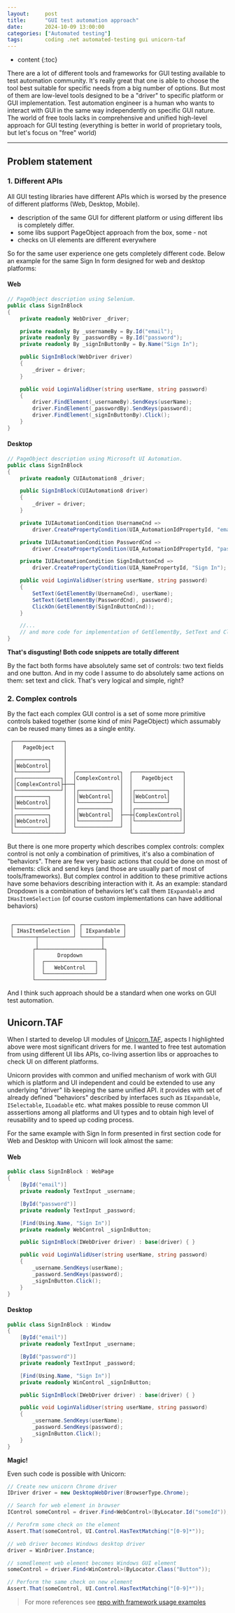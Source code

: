 ```yaml
---
layout:     post
title:      "GUI test automation approach"
date:       2024-10-09 13:00:00
categories: ["Automated testing"]
tags:       coding .net automated-testing gui unicorn-taf
---
```


* content
{:toc}

There are a lot of different tools and frameworks for GUI testing available to test automation community. It's really great that one is able to choose the tool best suitable for specific needs from a big number of options. But most of them are low-level tools designed to be a "driver" to specific platform or GUI implementation. Test automation engineer is a human who wants to interact with GUI in the same way independently on specific GUI nature. The world of free tools lacks in comprehensive and unified high-level approach for GUI testing (everything is better in world of proprietary tools, but let's focus on "free" world)

* * *


## Problem statement

### 1. Different APIs 
All GUI testing libraries have different APIs which is worsed by the presence of different platforms (Web, Desktop, Mobile). 
 - description of the same GUI for different platform or using different libs is completely differ.
 - some libs support PageObject approach from the box, some - not
 - checks on UI elements are different everywhere

So for the same user experience one gets completely different code. Below an example for the same Sign In form designed for web and desktop platforms:

#### Web
```csharp
// PageObject description using Selenium.
public class SignInBlock
{
    private readonly WebDriver _driver;

    private readonly By _usernameBy = By.Id("email");
    private readonly By _passwordBy = By.Id("password");
    private readonly By _signInButtonBy = By.Name("Sign In");

    public SignInBlock(WebDriver driver)
    {
        _driver = driver;
    }

    public void LoginValidUser(string userName, string password)
    {
        driver.FindElement(_usernameBy).SendKeys(userName);
        driver.FindElement(_passwordBy).SendKeys(password);
        driver.FindElement(_signInButtonBy).Click();
    }
}
```

#### Desktop
```csharp
// PageObject description using Microsoft UI Automation.
public class SignInBlock
{
    private readonly CUIAutomation8 _driver;

    public SignInBlock(CUIAutomation8 driver)
    {
        _driver = driver;
    }

    private IUIAutomationCondition UsernameCnd =>
        driver.CreatePropertyCondition(UIA_AutomationIdPropertyId, "email");

    private IUIAutomationCondition PasswordCnd =>
        driver.CreatePropertyCondition(UIA_AutomationIdPropertyId, "password");

    private IUIAutomationCondition SignInButtonCnd =>
        driver.CreatePropertyCondition(UIA_NamePropertyId, "Sign In");

    public void LoginValidUser(string userName, string password)
    {
        SetText(GetElementBy(UsernameCnd), userName);
        SetText(GetElementBy(PasswordCnd), password);
        ClickOn(GetElementBy(SignInButtonCnd));
    }

    //... 
    // and more code for implementation of GetElementBy, SetText and ClickOn
}
```

**That's disgusting! Both code snippets are totally different**

By the fact both forms have absolutely same set of controls: two text fields and one button. And in my code I assume to do absolutely same actions on them: set text and click. That's very logical and simple, right?

### 2. Complex controls

By the fact each complex GUI control is a set of some more primitive controls baked together (some kind of mini PageObject) which assumably can be reused many times as a single entity.

```
 ┌────────────────┐
 │   PageObject   │
 │                │
 │┌──────────┐    │
 ││WebControl│    │
 │└──────────┘    │  ┌──────────────┐  ┌────────────────┐ 
 │┌──────────────┐│  │ComplexControl│  │   PageObject   │ 
 ││ComplexControl├┼──┤              │  │                │ 
 │└──────────────┘│  │┌──────────┐  │  │┌──────────┐    │ 
 │┌──────────┐    │  ││WebControl│  │  ││WebControl│    │ 
 ││WebControl│    │  │└──────────┘  │  │└──────────┘    │ 
 │└──────────┘    │  │┌──────────┐  │  │┌──────────────┐│ 
 │┌──────────┐    │  ││WebControl│  ├──┼┤ComplexControl││ 
 ││WebControl│    │  │└──────────┘  │  │└──────────────┘│ 
 │└──────────┘    │  └──────────────┘  │                │ 
 └────────────────┘                    └────────────────┘ 
```

But there is one more property which describes complex controls: complex control is not only a combination of primitives, it's also a combination of "behaviors". There are few very basic actions that could be done on most of elements: click and send keys (and those are usually part of most of tools/frameworks). But complex control in addition to these primitive actions have some behaviors describing interaction with it. As an example: standard Dropdown is a combination of behaviors let's call them `IExpandable` and `IHasItemSelection` (of course custom implementations can have additional behaviors)

```

 ┌───────────────────┐ ┌─────────────┐
 │ IHasItemSelection │ │ IExpandable │
 └───────┬───────────┘ └──────┬──────┘
         │                    │        
        ┌┴────────────────────┴┐       
        │       Dropdown       │       
        │  ┌────────────────┐  │       
        │  │   WebControl   │  │       
        │  └────────────────┘  │       
        └──────────────────────┘              
```

And I think such approach should be a standard when one works on GUI test automation.

## Unicorn.TAF
When I started to develop UI modules of [Unicorn.TAF](https://unicorn-taf.github.io), aspects I highlighted above were most significant drivers for me. I wanted to free test automation from using different UI libs APIs, co-living assertion libs or approaches to check UI on different platforms.

Unicorn provides with common and unified mechanism of work with GUI which is platform and UI independent and could be extended to use any underlying "driver" lib keeping the same unified API. it provides with set of already defined "behaviors" described by interfaces such as `IExpandable`, `ISelectable`, `ILoadable` etc. what makes possible to reuse common UI asssertions among all platforms and UI types and to obtain high level of reusability and to speed up coding process.

For the same example with Sign In form presented in first section code for Web and Desktop with Unicorn will look almost the same:

#### Web
```csharp
public class SignInBlock : WebPage
{
    [ById("email")]
    private readonly TextInput _username;

    [ById("password")]
    private readonly TextInput _password;

    [Find(Using.Name, "Sign In")]
    private readonly WebControl _signInButton;

    public SignInBlock(IWebDriver driver) : base(driver) { }

    public void LoginValidUser(string userName, string password)
    {
        _username.SendKeys(userName);
        _password.SendKeys(password);
        _signInButton.Click();
    }
}
```

#### Desktop
```csharp
public class SignInBlock : Window
{
    [ById("email")]
    private readonly TextInput _username;

    [ById("password")]
    private readonly TextInput _password;

    [Find(Using.Name, "Sign In")]
    private readonly WinControl _signInButton;

    public SignInBlock(IWebDriver driver) : base(driver) { }

    public void LoginValidUser(string userName, string password)
    {
        _username.SendKeys(userName);
        _password.SendKeys(password);
        _signInButton.Click();
    }
}
```
**Magic!**

Even such code is possible with Unicorn:

```csharp
// Create new unicorn Chrome driver
IDriver driver = new DesktopWebDriver(BrowserType.Chrome);

// Search for web element in browser
IControl someControl = driver.Find<WebControl>(ByLocator.Id("someId"));

// Perofrm some check on the element
Assert.That(someControl, UI.Control.HasTextMatching("[0-9]*"));

// web driver becomes Windows desktop driver
driver = WinDriver.Instance;

// someElement web element becomes Windows GUI element
someControl = driver.Find<WinControl>(ByLocator.Class("Button"));

// Perform the same check on new element
Assert.That(someControl, UI.Control.HasTextMatching("[0-9]*"));
```

 > For more references see [repo with framework usage examples](https://github.com/Unicorn-TAF/examples)